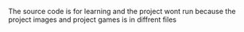 The source code is for learning and the project wont run because the project images and project games is in diffrent files
